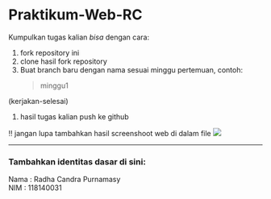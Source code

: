 # Praktikum-Web-RC
Kumpulkan tugas kalian _bisa_ dengan cara: 
1. fork repository ini 
2. clone hasil fork repository
3. Buat branch baru dengan nama sesuai minggu pertemuan, contoh:
    > minggu1
 
 (kerjakan-selesai) 
1. hasil tugas kalian push ke github

:bangbang:
jangan lupa tambahkan hasil screenshoot web di dalam file
<img src="hasil.jpg">
<hr>

### Tambahkan identitas dasar di sini: 

Nama  : Radha Candra Purnamasy
<br>
NIM   : 118140031
